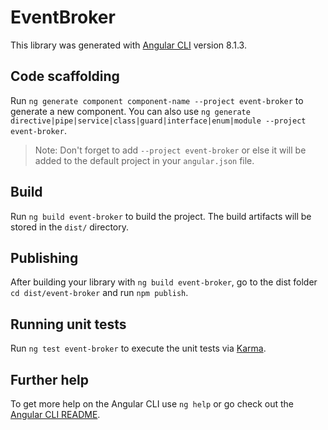 # EventBroker

This library was generated with [Angular CLI](https://github.com/angular/angular-cli) version 8.1.3.

## Code scaffolding

Run `ng generate component component-name --project event-broker` to generate a new component. You can also use `ng generate directive|pipe|service|class|guard|interface|enum|module --project event-broker`.
> Note: Don't forget to add `--project event-broker` or else it will be added to the default project in your `angular.json` file. 

## Build

Run `ng build event-broker` to build the project. The build artifacts will be stored in the `dist/` directory.

## Publishing

After building your library with `ng build event-broker`, go to the dist folder `cd dist/event-broker` and run `npm publish`.

## Running unit tests

Run `ng test event-broker` to execute the unit tests via [Karma](https://karma-runner.github.io).

## Further help

To get more help on the Angular CLI use `ng help` or go check out the [Angular CLI README](https://github.com/angular/angular-cli/blob/master/README.md).
